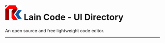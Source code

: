 # ![](../res/icons/logo.jpg) Lain Code - UI Directory

An open source and free lightweight code editor.

---
